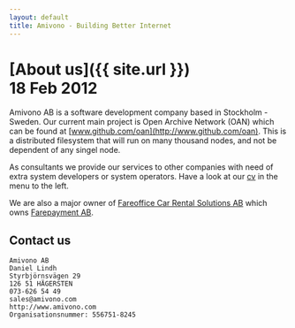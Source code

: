 ```yaml
---
layout: default
title: Amivono - Building Better Internet
---
```


# [About us]({{ site.url }})<br/><abbr>18 Feb 2012</abbr>

Amivono AB is a software development company based in Stockholm - Sweden. Our current main project is Open Archive Network (OAN) which can be found at [www.github.com/oan](http://www.github.com/oan). This is a distributed filesystem that will run on many thousand nodes, and not be dependent of any singel node.

As consultants we provide our services to other companies with need of extra system developers or system operators. Have a look at our [cv](/cv) in the menu to the left.

We are also a major owner of [Fareoffice Car Rental Solutions AB](http://www.fareoffice.com) which owns [Farepayment AB](http://www.farepayment.com).

## Contact us

    Amivono AB
    Daniel Lindh
    Styrbjörnsvägen 29
    126 51 HÄGERSTEN
    073-626 54 49
    sales@amivono.com
    http://www.amivono.com
    Organisationsnummer: 556751-8245
